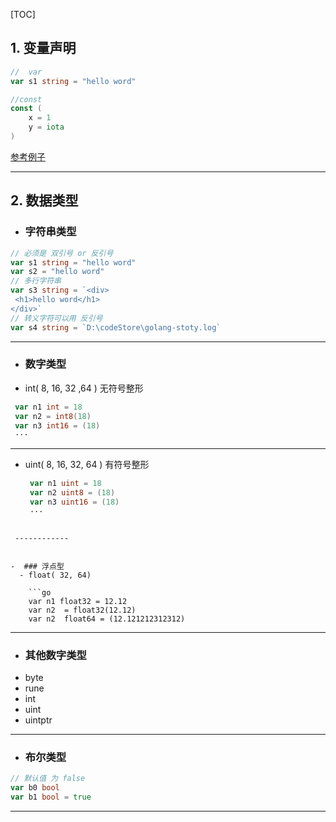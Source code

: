 [TOC]

## 1. 变量声明
```go
//  var 
var s1 string = "hello word"

//const 
const (
	x = 1
	y = iota
)
```
[参考例子](./01-variable.go "例子")

------------


## 2. 数据类型
   -  ### 字符串类型
   ```go
// 必须是 双引号 or 反引号 
var s1 string = "hello word"
var s2 = "hello word"
// 多行字符串
var s3 string = `<div>
	<h1>hello word</h1>
</div>`
// 转义字符可以用 反引号
var s4 string = `D:\codeStore\golang-stoty.log`
```

------------


- ### 数字类型
 -  int( 8, 16, 32 ,64 ) 无符号整形

   ```go
	var n1 int = 18
	var n2 = int8(18)
	var n3 int16 = (18)
	···
```

   ------------

 - uint( 8, 16, 32, 64 ) 有符号整形

   ```go
	var n1 uint = 18
	var n2 uint8 = (18)
	var n3 uint16 = (18)
	···
```

 ------------


-  ### 浮点型
  - float( 32, 64)

	```go
	var n1 float32 = 12.12
	var n2  = float32(12.12)
	var n2  float64 = (12.121212312312)
```

------------


- ### 其他数字类型
 - byte
 - rune
 - int
 - uint
 - uintptr

------------


- ###  布尔类型
```go
// 默认值 为 false
var b0 bool
var b1 bool = true
```

------------



